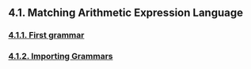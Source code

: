 ﻿## 4.1. Matching Arithmetic Expression Language

### [4.1.1. First grammar](1)

### [4.1.2. Importing Grammars](2)